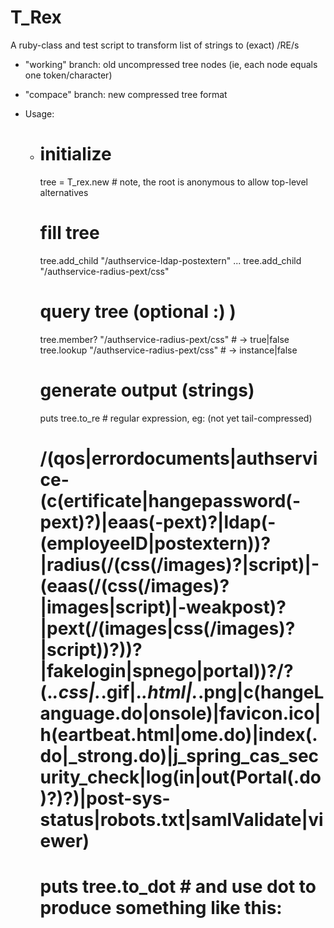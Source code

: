 T_Rex
=====

A ruby-class and test script to transform list of strings to (exact) /RE/s

- "working" branch: old uncompressed tree nodes (ie, each node equals one token/character)
- "compace" branch: new compressed tree format

- Usage:
  - # initialize
    tree = T_rex.new # note, the root is anonymous to allow top-level alternatives

    # fill tree
    tree.add_child "/authservice-ldap-postextern"
    ...
    tree.add_child "/authservice-radius-pext/css"

    # query tree (optional :) )
    tree.member? "/authservice-radius-pext/css" # -> true|false
    tree.lookup  "/authservice-radius-pext/css" # -> instance|false

    # generate output (strings)
    puts tree.to_re # regular expression, eg: (not yet tail-compressed)
    # /(qos|errordocuments|authservice-(c(ertificate|hangepassword(-pext)?)|eaas(-pext)?|ldap(-(employeeID|postextern))?|radius(/(css(/images)?|script)|-(eaas(/(css(/images)?|images|script)|-weakpost)?|pext(/(images|css(/images)?|script))?))?|fakelogin|spnego|portal))?/?(.*.css|.*.gif|.*.html|.*.png|c(hangeLanguage.do|onsole)|favicon.ico|h(eartbeat.html|ome.do)|index(.do|_strong.do)|j_spring_cas_security_check|log(in|out(Portal(.do)?)?)|post-sys-status|robots.txt|samlValidate|viewer)

    # puts tree.to_dot # and use dot to produce something like this:

